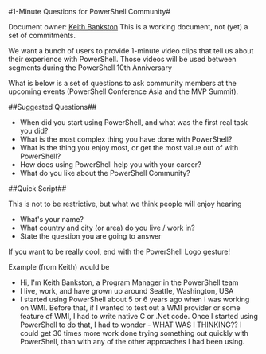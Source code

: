 #1-Minute Questions for PowerShell Community#Document owner: [Keith Bankston](mailto:keithb@Microsoft.com)This is a working document, not (yet) a set of commitments. We want a bunch of users to provide 1-minute video clips that tell us about their experience with PowerShell. Those videos will be used between segments during the PowerShell 10th Anniversary What is below is a set of questions to ask community members at the upcoming events (PowerShell Conference Asia and the MVP Summit).  ##Suggested Questions##* When did you start using PowerShell, and what was the first real task you did?* What is the most complex thing you have done with PowerShell?* What is the thing you enjoy most, or get the most value out of with PowerShell?* How does using PowerShell help you with your career?* What do you like about the PowerShell Community? ##Quick Script##This is not to be restrictive, but what we think people will enjoy hearing* What's your name?* What country and city (or area) do you live / work in?* State the question you are going to answerIf you want to be really cool, end with the PowerShell Logo gesture! Example (from Keith) would be* Hi, I'm Keith Bankston, a Program Manager in the PowerShell team* I live, work, and have grown up around Seattle, Washington, USA* I started using PowerShell about 5 or 6  years ago when I was working on WMI. Before that, if I wanted to test out a WMI provider or some feature of WMI, I had to write native C or .Net code. Once I started using PowerShell to do that, I had to wonder - WHAT WAS I THINKING?? I could get 30 times more work done trying something out quickly with PowerShell, than with any of the other approaches I had been using.